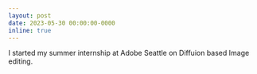 ```yaml
---
layout: post
date: 2023-05-30 00:00:00-0000
inline: true
---
```


I started my summer internship at Adobe Seattle on Diffuion based Image editing.